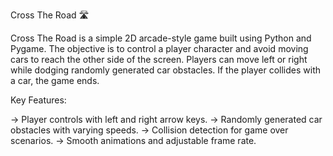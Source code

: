 Cross The Road 🛣️

Cross The Road is a simple 2D arcade-style game built using Python and Pygame. The objective is to control a player character and avoid moving cars to reach the other side of the screen. Players can move left or right while dodging randomly generated car obstacles. If the player collides with a car, the game ends.

Key Features:

-> Player controls with left and right arrow keys.
-> Randomly generated car obstacles with varying speeds.
-> Collision detection for game over scenarios.
-> Smooth animations and adjustable frame rate.
